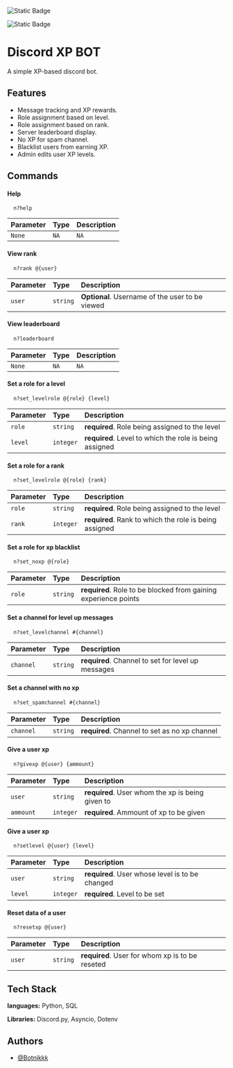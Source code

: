 ![Static Badge](https://img.shields.io/badge/build-completed-brightgreen)

![Static Badge](https://img.shields.io/badge/status-online-brightgreen)

# Discord XP BOT



A simple XP-based discord bot.
## Features

- Message tracking and XP rewards.
- Role assignment based on level.
- Role assignment based on rank.
- Server leaderboard display.
- No XP for spam channel.
- Blacklist users from earning XP.
- Admin edits user XP levels.

## Commands

#### Help

```http
  n?help
```

| Parameter | Type     | Description                |
| :-------- | :------- | :------------------------- |
| `None`    | `NA` | `NA`|

#### View rank

```http
  n?rank @{user}
```

| Parameter | Type     | Description                       |
| :-------- | :------- | :-------------------------------- |
| `user`      | `string` | **Optional**. Username of the user to be viewed |

#### View leaderboard

```http
  n?leaderboard 
```

| Parameter | Type     | Description                       |
| :-------- | :------- | :-------------------------------- |
| `None`      | `NA` | `NA` |

#### Set a role for a level

```http
  n?set_levelrole @{role} {level}
```

| Parameter | Type     | Description                       |
| :-------- | :------- | :-------------------------------- |
| `role`      | `string` | **required**. Role being assigned to the level |
| `level`      | `integer` | **required**. Level to which the role is being assigned|

#### Set a role for a rank

```http
  n?set_levelrole @{role} {rank}
```

| Parameter | Type     | Description                       |
| :-------- | :------- | :-------------------------------- |
| `role`      | `string` | **required**. Role being assigned to the level |
| `rank`      | `integer` | **required**. Rank to which the role is being assigned|

#### Set a role for xp blacklist

```http
  n?set_noxp @{role}
```

| Parameter | Type     | Description                       |
| :-------- | :------- | :-------------------------------- |
| `role`      | `string` | **required**. Role to be blocked from gaining experience points |

#### Set a channel for level up messages

```http
  n?set_levelchannel #{channel}
```

| Parameter | Type     | Description                       |
| :-------- | :------- | :-------------------------------- |
| `channel`      | `string` | **required**. Channel to set for level up messages |

#### Set a channel with no xp

```http
  n?set_spamchannel #{channel}
```

| Parameter | Type     | Description                       |
| :-------- | :------- | :-------------------------------- |
| `channel`      | `string` | **required**. Channel to set as no xp channel |


#### Give a user xp

```http
  n?givexp @{user} {ammount}
```

| Parameter | Type     | Description                       |
| :-------- | :------- | :-------------------------------- |
| `user`      | `string` | **required**. User whom the xp is being given to |
| `ammount`      | `integer` | **required**. Ammount of xp to be given|

#### Give a user xp

```http
  n?setlevel @{user} {level}
```

| Parameter | Type     | Description                       |
| :-------- | :------- | :-------------------------------- |
| `user`      | `string` | **required**. User whose level is to be changed |
| `level`      | `integer` | **required**. Level to be set|

#### Reset data of a user

```http
  n?resetxp @{user}
```

| Parameter | Type     | Description                       |
| :-------- | :------- | :-------------------------------- |
| `user`      | `string` | **required**. User for whom xp is to be reseted |

## Tech Stack

**languages:** Python, SQL

**Libraries:** Discord.py, Asyncio, Dotenv


## Authors

- [@Botnikkk](https://www.github.com/Botnikkk)

